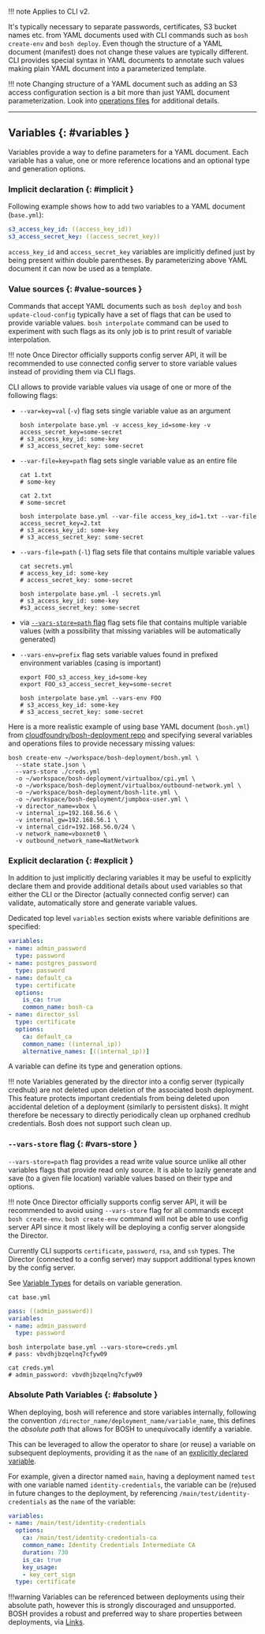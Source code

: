 !!! note
    Applies to CLI v2.

It's typically necessary to separate passwords, certificates, S3 bucket names etc. from YAML documents used with CLI commands such as `bosh create-env` and `bosh deploy`. Even though the structure of a YAML document (manifest) does not change these values are typically different. CLI provides special syntax in YAML documents to annotate such values making plain YAML document into a parameterized template.

!!! note
    Changing structure of a YAML document such as adding an S3 access configuration section is a bit more than just YAML document parameterization. Look into [operations files](cli-ops-files.md) for additional details.

---
##  Variables {: #variables }

Variables provide a way to define parameters for a YAML document. Each variable has a value, one or more reference locations and an optional type and generation options.

### Implicit declaration {: #implicit }

Following example shows how to add two variables to a YAML document (`base.yml`):

```yaml
s3_access_key_id: ((access_key_id))
s3_access_secret_key: ((access_secret_key))
```

`access_key_id` and `access_secret_key` variables are implicitly defined just by being present within double parentheses. By parameterizing above YAML document it can now be used as a template.

### Value sources {: #value-sources }

Commands that accept YAML documents such as `bosh deploy` and `bosh update-cloud-config` typically have a set of flags that can be used to provide variable values. `bosh interpolate` command can be used to experiment with such flags as its only job is to print result of variable interpolation.

!!! note
    Once Director officially supports config server API, it will be recommended to use connected config server to store variable values instead of providing them via CLI flags.

CLI allows to provide variable values via usage of one or more of the following flags:

- `--var=key=val` (`-v`) flag sets single variable value as an argument

    ```shell
    bosh interpolate base.yml -v access_key_id=some-key -v access_secret_key=some-secret
    # s3_access_key_id: some-key
    # s3_access_secret_key: some-secret
    ```

- `--var-file=key=path` flag sets single variable value as an entire file

    ```shell
    cat 1.txt
    # some-key

    cat 2.txt
    # some-secret

    bosh interpolate base.yml --var-file access_key_id=1.txt --var-file access_secret_key=2.txt
    # s3_access_key_id: some-key
    # s3_access_secret_key: some-secret
    ```

- `--vars-file=path` (`-l`) flag sets file that contains multiple variable values

    ```shell
    cat secrets.yml
    # access_key_id: some-key
    # access_secret_key: some-secret

    bosh interpolate base.yml -l secrets.yml
    # s3_access_key_id: some-key
    #s3_access_secret_key: some-secret
    ```

- via [`--vars-store=path` flag](#vars-store) flag sets file that contains multiple variable values (with a possibility that missing variables will be automatically generated)

- `--vars-env=prefix` flag sets variable values found in prefixed environment variables (casing is important)

    ```shell
    export FOO_s3_access_key_id=some-key
    export FOO_s3_access_secret_key=some-secret

    bosh interpolate base.yml --vars-env FOO
    # s3_access_key_id: some-key
    # s3_access_secret_key: some-secret
    ```

Here is a more realistic example of using base YAML document (`bosh.yml`) from [cloudfoundry/bosh-deployment repo](https://github.com/cloudfoundry/bosh-deployment) and specifying several variables and operations files to provide necessary missing values:

```shell
bosh create-env ~/workspace/bosh-deployment/bosh.yml \
  --state state.json \
  --vars-store ./creds.yml
  -o ~/workspace/bosh-deployment/virtualbox/cpi.yml \
  -o ~/workspace/bosh-deployment/virtualbox/outbound-network.yml \
  -o ~/workspace/bosh-deployment/bosh-lite.yml \
  -o ~/workspace/bosh-deployment/jumpbox-user.yml \
  -v director_name=vbox \
  -v internal_ip=192.168.56.6 \
  -v internal_gw=192.168.56.1 \
  -v internal_cidr=192.168.56.0/24 \
  -v network_name=vboxnet0 \
  -v outbound_network_name=NatNetwork
```

### Explicit declaration {: #explicit }

In addition to just implicitly declaring variables it may be useful to explicitly declare them and provide additional details about used variables so that either the CLI or the Director (actually connected config server) can validate, automatically store and generate variable values.

Dedicated top level `variables` section exists where variable definitions are specified:

```yaml
variables:
- name: admin_password
  type: password
- name: postgres_password
  type: password
- name: default_ca
  type: certificate
  options:
    is_ca: true
    common_name: bosh-ca
- name: director_ssl
  type: certificate
  options:
    ca: default_ca
    common_name: ((internal_ip))
    alternative_names: [((internal_ip))]
```

A variable can define its type and generation options.

!!! note
    Variables generated by the director into a config server (typically credhub) are not deleted upon deletion of the associated bosh deployment. This feature protects important credentials from being deleted upon accidental deletion of a deployment (similarly to persistent disks). It might therefore be necessary to directly periodically clean up orphaned credhub credentials. Bosh does not support such clean up.


### `--vars-store` flag {: #vars-store }

`--vars-store=path` flag provides a read write value source unlike all other variables flags that provide read only source. It is able to lazily generate and save (to a given file location) variable values based on their type and options.

!!! note
    Once Director officially supports config server API, it will be recommended to avoid using `--vars-store` flag for all commands except `bosh create-env`. `bosh create-env` command will not be able to use config server API since it most likely will be deploying a config server alongside the Director.

Currently CLI supports `certificate`, `password`, `rsa`, and `ssh` types. The Director (connected to a config server) may support additional types known by the config server.

See [Variable Types](variable-types.md) for details on variable generation.

```shell
cat base.yml
```

```yaml
pass: ((admin_password))
variables:
- name: admin_password
  type: password
```

```shell
bosh interpolate base.yml --vars-store=creds.yml
# pass: vbvdhjbzqelnq7cfyw09

cat creds.yml
# admin_password: vbvdhjbzqelnq7cfyw09
```

### Absolute Path Variables {: #absolute }

When deploying, bosh will reference and store variables internally, following the convention `/director_name/deployment_name/variable_name`, this defines the _absolute path_ that allows for BOSH to unequivocally identify a variable.

This can be leveraged to allow the operator to share (or reuse) a variable on subsequent deployments, providing it as the `name` of an [explicitly declared variable](#explicit).

For example, given a director named `main`, having a deployment named `test` with one variable named `identity-credentials`, the variable can be (re)used in future changes to the deployment, by referencing `/main/test/identity-credentials` as the `name` of the variable:

```yaml
variables:
- name: /main/test/identity-credentials
  options:
    ca: /main/test/identity-credentials-ca
    common_name: Identity Credentials Intermediate CA
    duration: 730
    is_ca: true
    key_usage:
    - key_cert_sign
  type: certificate
```

!!!warning
    Variables can be referenced between deployments using their absolute path, however this is strongly discouraged and unsupported. BOSH provides a robust and preferred way to share properties between deployments, via [Links](links.md).

